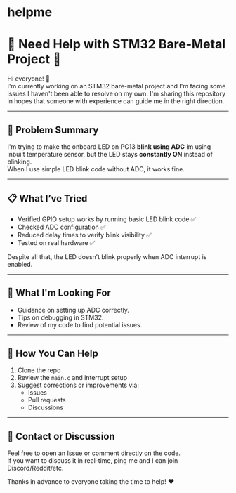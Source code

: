 # helpme
# 🚨 Need Help with STM32 Bare-Metal Project 🚨

Hi everyone! 👋  
I'm currently working on an STM32 bare-metal project and I'm facing some issues I haven't been able to resolve on my own. I'm sharing this repository in hopes that someone with experience can guide me in the right direction.

---

## 📌 Problem Summary

I'm trying to make the onboard LED on PC13 **blink using ADC** im using inbuilt temperature sensor, but the LED stays **constantly ON** instead of blinking.  
When I use simple LED blink code without ADC, it works fine.

---

## 📋 What I’ve Tried

- Verified GPIO setup works by running basic LED blink code ✅
- Checked ADC configuration ✅
- Reduced delay times to verify blink visibility ✅
- Tested on real hardware ✅

Despite all that, the LED doesn’t blink properly when ADC interrupt is enabled.

---

## 🧠 What I'm Looking For

- Guidance on setting up ADC correctly.
- Tips on debugging in STM32.
- Review of my code to find potential issues.

---

## 🙏 How You Can Help

1. Clone the repo
2. Review the `main.c` and interrupt setup
3. Suggest corrections or improvements via:
   - Issues
   - Pull requests
   - Discussions

---

## 💬 Contact or Discussion

Feel free to open an [Issue](https://github.com/yourusername/your-repo-name/issues) or comment directly on the code.  
If you want to discuss it in real-time, ping me and I can join Discord/Reddit/etc.

Thanks in advance to everyone taking the time to help! ❤️

